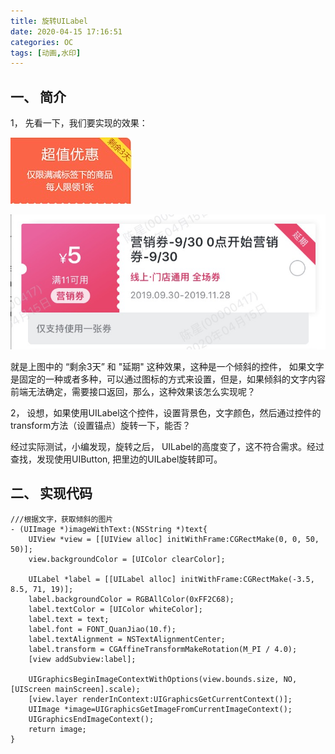 ```yaml
---
title: 旋转UILabel
date: 2020-04-15 17:16:51
categories: OC
tags: [动画,水印]
---
```


## 一、 简介

1， 先看一下，我们要实现的效果：

![图1](oc-WaterMark-rotateLabel/oc-WaterMark-rotateLabel-1.png)

![图2](oc-WaterMark-rotateLabel/oc-WaterMark-rotateLabel-2.jpg)

就是上图中的 “剩余3天” 和 "延期" 这种效果，这种是一个倾斜的控件， 如果文字是固定的一种或者多种，可以通过图标的方式来设置，但是，如果倾斜的文字内容前端无法确定，需要接口返回，那么，这种效果该怎么实现呢？

2， 设想，如果使用UILabel这个控件，设置背景色，文字颜色，然后通过控件的transform方法（设置锚点）旋转一下，能否？ 

经过实际测试，小编发现，旋转之后， UILabel的高度变了，这不符合需求。经过查找，发现使用UIButton, 把里边的UILabel旋转即可。

## 二、 实现代码 


```
///根据文字，获取倾斜的图片
- (UIImage *)imageWithText:(NSString *)text{
    UIView *view = [[UIView alloc] initWithFrame:CGRectMake(0, 0, 50, 50)];
    view.backgroundColor = [UIColor clearColor];
    
    UILabel *label = [[UILabel alloc] initWithFrame:CGRectMake(-3.5, 8.5, 71, 19)];
    label.backgroundColor = RGBAllColor(0xFF2C68);
    label.textColor = [UIColor whiteColor];
    label.text = text;
    label.font = FONT_QuanJiao(10.f);
    label.textAlignment = NSTextAlignmentCenter;
    label.transform = CGAffineTransformMakeRotation(M_PI / 4.0);
    [view addSubview:label];
    
    UIGraphicsBeginImageContextWithOptions(view.bounds.size, NO, [UIScreen mainScreen].scale);
    [view.layer renderInContext:UIGraphicsGetCurrentContext()];
    UIImage *image=UIGraphicsGetImageFromCurrentImageContext();
    UIGraphicsEndImageContext();
    return image;
}
```


